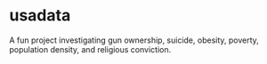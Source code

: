 # usadata
A fun project investigating gun ownership, suicide, obesity, poverty, population density, and religious conviction.  
